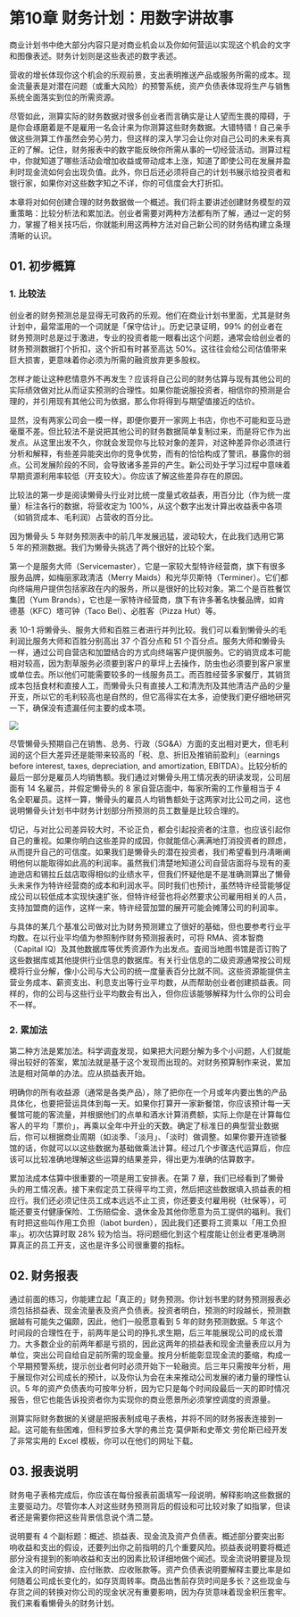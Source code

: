 # 第10章 财务计划：用数字讲故事

商业计划书中绝大部分内容只是对商业机会以及你如何营运以实现这个机会的文字和图像表述。财务计划则是这些表述的数字表述。

营收的增长体现你这个机会的乐观前景，支出表明推送产品或服务所需的成本。现金流量表是对潜在问题（或重大风险）的预警系统，资产负债表体现将生产与销售系统全面落实到位的所需资源。

尽管如此，测算实际的财务数据对很多创业者而言确实是让人望而生畏的障碍，于是你会琢磨着是不是雇用一名会计来为你测算这些财务数据。大错特错！自己亲手做这些测算工作虽然会劳心劳力，但这样的深入学习会让你对自己公司的未来有真正的了解。记住，财务报表中的数字能反映你所需从事的一切经营活动。测算过程中，你就知道了哪些活动会增加收益或带动成本上涨，知道了即使公司在发展并盈利时现金流如何会出现负值。此外，你日后还必须将自己的计划书展示给投资者和银行家，如果你对这些数字知之不详，你的可信度会大打折扣。

本章将对如何创建合理的财务数据做一个概述。我们将主要讲述创建财务模型的双重策略：比较分析法和累加法。创业者需要对两种方法都有所了解，通过一定的努力，掌握了相关技巧后，你就能利用这两种方法对自己新公司的财务结构建立条理清晰的认识。

## 01. 初步概算

### 1. 比较法

创业者的财务预测总是显得无可救药的乐观。他们在商业计划书里面，尤其是财务计划中，最常滥用的一个词就是「保守估计」。历史记录证明，99% 的创业者在财务预测时总是过于激进，专业的投资者能一眼看出这个问题，通常会给创业者的财务预测数据打个折扣，这个折扣有时甚至高达 50%。这往往会给公司估值带来巨大损害，更意味着你必须为所需的融资放弃更多股权。

怎样才能让这种悲情意外不再发生？应该将自己公司的财务估算与现有其他公司的实际绩效做对比从而证实预测的合理性。如果你能说服投资者，相信你的预测是合理的，并引用现有其他公司为依据，那么你将得到与期望值接近的估价。

显然，没有两家公司会一模一样，即便你要开一家网上书店，你也不可能和亚马逊毫厘不差。但比较法不是说把其他公司的财务数据简单复制过来，而是将它作为出发点。从这里出发不久，你就会发现你与比较对象的差异，对这种差异你必须进行分析和解释，有些差异能突出你的竞争优势，而有的恰恰构成了警讯，暴露你的弱点。公司发展阶段的不同，会导致诸多差异的产生。新公司处于学习过程中意味着早期资源利用率较低（开支较大）。你应该了解这些差异存在的原因。

比较法的第一步是阅读懒骨头行业对比统一度量式收益表，用百分比（作为统一度量）标注各行的数据，将营收定为 100%，从这个数字出发计算出收益表中各项（如销货成本、毛利润）占营收的百分比。

因为懒骨头 5 年财务预测表中的前几年发展迅猛，波动较大，在此我们选用它第 5 年的预测数据。我们为懒骨头挑选了两个很好的比较个案。

第一个是服务大师（Servicemaster），它是一家较大型特许经营商，旗下有很多服务品牌，如梅丽家政清洁（Merry Maids）和光华贝斯特（Terminer）。它们都向终端用户提供包括家政在内的服务，所以是很好的比较对象。第二个是百胜餐饮集团（Yum Brands），它也是一家特许经营商，旗下有许多著名快餐品牌，如肯德基（KFC）塔可钟（Taco Bel）、必胜客（Pizza Hut）等。

表 10-1 将懒骨头、服务大师和百胜三者进行并列比较。我们可以看到懒骨头的毛利润比服务大师和百胜分别高出 37 个百分点和 51 个百分点。服务大师和懒骨头一样，通过公司自营店和加盟结合的方式向终端客户提供服务。它的销货成本可能相对较高，因为割草服务必须要到客户的草坪上去操作，防虫也必须要到客户家里或单位去。所以他们可能需要较多的一线服务员工。而百胜经营多家餐厅，其销货成本包括食材和直接人工，而懒骨头只有直接人工和清洗剂及其他清洁产品的少量开支，所以它的毛利较高也是自然的，但它高得实在太多，迫使我们更仔细地研究一下，确保没有遗漏任何主要的成本项。

![](https://raw.githubusercontent.com/dalong0514/selfstudy/master/图片链接/复制书籍/2019678.PNG)

尽管懒骨头预期自己在销售、总务、行政（SG&A）方面的支出相对更大，但毛利润的这个巨大差异还是能带来较高的「税、息、折旧及推销前盈利」（earnings before interest, taxes, depreciation, and amortization, EBITDA）。比较分析的最后一部分是雇员人均销售额。我们通过对懒骨头用工情况表的研读发现，公司层面有 14 名雇员，并假定懒骨头的 8 家自营店面中，每家所需的工作量相当于 4 名全职雇员。这样一算，懒骨头的雇员人均销售额处于这两家对比公司之间，这也说明懒骨头计划书中财务计划部分所预测的员工数量是比较合理的。

切记，与对比公司差异较大时，不论正负，都会引起投资者的注意，也应该引起你自己的重视。如果你明白这些差异的成因，你就能信心满满地打消投资者的顾虑，从而提升自己的可信度。如果我们是懒骨头的潜在投资者，我们希望看到丹凊晰阐明他何以能取得如此高的利润率。虽然我们清楚地知道公司自营店面将与现有的麦迪逊店和锡拉丘兹店取得相似的业绩水平，但我们怀疑他是不是准确测算出了懒骨头未来作为特许经营商的成本和利润水平。同时我们也预计，虽然特许经营能够促成公司以较低成本实现快速扩张，但特许经营也将必然要求公司雇用相关的人员，支持加盟商的运作，这样一来，特许经营加盟的展开可能会摊薄公司的利润率。

与具体的某几个基准公司做对比为财务预测建立了很好的基础，但也要参考行业平均数。在以行业平均值为参照制作财务预测报表时，可将 RMA、资本智商（Capital IQ）及其他数据库等优秀资源作为出发点。査阅当地图书馆是否订购了这些数据库或其他提供行业信息的数据库。有关行业信息的二级资源通常按公司规模将行业分解，像小公司与大公司的统一度量表百分比就不同。这些资源能提供主营业务成本、薪资支出、利息支出等行业平均数，从而帮助创业者创建损益表。同样的，你的公司与这些行业平均数会有出入，但你应该能够解释为什么你的公司会不一样。

### 2. 累加法

第二种方法是累加法。科学调査发现，如果把大问题分解为多个小问题，人们就能得出较好的答案，累加法就是基于这个发现而出现的。对财务预算制作来说，累加法是相对简单的办法。应从损益表开始。

明确你的所有收益源（通常是各类产品），除了把你在一个月或年内要出售的产品具体化，也要把营运具体到每一天。如果你打算开一家新餐馆，你应该预计每一天餐馆可能的客流量，并根据他们的点单和酒水计算消费额，实际上你是在计算每位客人的平均「票价」，再乘以全年中开业的天数。确定了标准日的典型营业数据后，你可以根据商业周期（如淡季、「淡月」、「淡时）做调整。如果你要开连锁餐馆的话，你就可以以这些数据为基础做乘法计算。经过几个步骤迭代运算后，你应该可以比较准确地理解这些运算的结果差异，得出更为准确的估算数字。

累加法成本估算中很重要的一项是用工安排表。在第 7 章，我们已经看到了懒骨头的用工情况表。接下来假定员工获得平均工资，然后把这些数据填入损益表的相应行。我们还必须记住员工成本远远不止工资，你还要支付雇用税（社保等），可能还要支付健康保险、工伤赔偿金、退休金及其他你愿意为员工提供的福利。我们有时把这些叫作用工负担（labot burden），因此我们还要将工资乘以「用工负担率」。初次估算时取 28% 较为恰当。将问题细化到这个程度能让创业者更准确测算真正的员工开支，这也是许多公司很重要的指标。

## 02. 财务报表

通过前面的练习，你能建立起「真正的」财务预测。你计划书里的财务预测报表必须包括损益表、现金流量表及资产负债表。投资者明白，预测的时段越长，预测数据越有可能失之偏颇，因此，他们一般愿意看到 5 年的财务预测数据。5 年这个时间段的合理性在于，前两年是公司的挣扎求生期，后三年能展现公司的成长潜力。大多数企业的前两年都是亏损的，因此这两年的损益表和现金流量表应以月为单位，突出公司自给自足前所需的现金量。按月分析能彰显现金流的萎缩，构成一个早期预警系统，提示创业者何时必须开始下一轮融资。后三年只需按年分析，用于展现你对公司成长的预计，以及你认为会在未来推动公司发展的诸力量的理性认识。5 年的资产负债表均可按年分析，因为它只是每个时间段最后一天的即时情况报告，但它也能告诉投资者你为实现你的商业愿景所必须掌控调度的资源量。

测算实际财务数据的关键是把报表制成电子表格，并将不同的财务报表连接到一起。这可能有些困难，但科罗拉多大学的弗兰克·莫伊斯和史蒂文·劳伦斯已经开发了非常实用的 Excel 模板，你可以在他们的网址下载。

## 03. 报表说明

财务电子表格完成后，你应该在每份报表前面填写一段说明，解释影响这些数据的主要驱动力。尽管你本人对这些财务预测背后的假设和可比较对象了如指掌，但读者还是需要你把这些背景信息说个清二楚。

说明要有 4 个副标题：概述、损益表、现金流及资产负债表。概述部分要突出影响收益和支出的假设，还要列出你之前指明的几个重要风险。损益表说明要将概述部分没有提到的影响收益和支出的因素比较详细地做个闻述。现金流说明要提及现金注入的时间安排、应付账款、应收账款等。资产负债表说明要解释主要比率是如何随着公司成长变化的，如存货周转率。商品出售前存货时间是多长？这些现金与存货之间的转换对你公司的现金状况有重要影响，因为存货意味着现金积压套牢。我们来看看懒骨头的财务计划。


